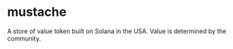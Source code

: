 # mustache
A store of value token built on Solana in the USA. Value is determined by the community.
